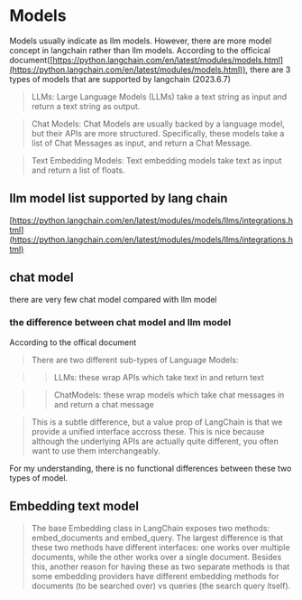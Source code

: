# Models

Models usually indicate as llm models. However, there are more model concept in langchain rather than llm models. According to the officical document([https://python.langchain.com/en/latest/modules/models.html](https://python.langchain.com/en/latest/modules/models.html)), there are 3 types of models that are supported by langchain (2023.6.7)

> LLMs: Large Language Models (LLMs) take a text string as input and return a text string as output.

> Chat Models: Chat Models are usually backed by a language model, but their APIs are more structured. Specifically, these models take a list of Chat Messages as input, and return a Chat Message.

> Text Embedding Models: Text embedding models take text as input and return a list of floats.

## llm model list supported by lang chain

[https://python.langchain.com/en/latest/modules/models/llms/integrations.html](https://python.langchain.com/en/latest/modules/models/llms/integrations.html)

## chat model

there are very few chat model compared with llm model

### the difference between chat model and llm model

According to the offical document

> There are two different sub-types of Language Models:

> > LLMs: these wrap APIs which take text in and return text

> > ChatModels: these wrap models which take chat messages in and return a chat message

> This is a subtle difference, but a value prop of LangChain is that we provide a unified interface accross these. This is nice because although the underlying APIs are actually quite different, you often want to use them interchangeably.

For my understanding, there is no functional differences between these two types of model.

## Embedding text model

> The base Embedding class in LangChain exposes two methods: embed\_documents and embed\_query. The largest difference is that these two methods have different interfaces: one works over multiple documents, while the other works over a single document. Besides this, another reason for having these as two separate methods is that some embedding providers have different embedding methods for documents (to be searched over) vs queries (the search query itself).
